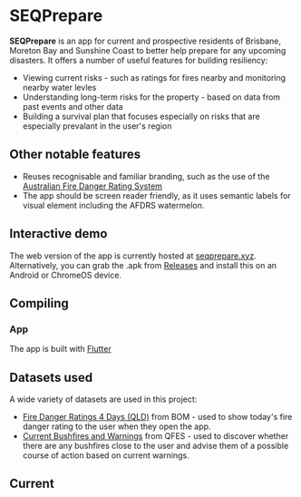 # SEQPrepare

**SEQPrepare** is an app for current and prospective residents of Brisbane, Moreton Bay and Sunshine Coast to better help prepare for any upcoming disasters. It offers a number of useful features for building resiliency:

- Viewing current risks - such as ratings for fires nearby and monitoring nearby water levles
- Understanding long-term risks for the property - based on data from past events and other data
- Building a survival plan that focuses especially on risks that are especially prevalant in the user's region

## Other notable features

- Reuses recognisable and familiar branding, such as the use of the [Australian Fire Danger Rating System](https://afdrs.com.au/)
- The app should be screen reader friendly, as it uses semantic labels for visual element including the AFDRS watermelon.

## Interactive demo

The web version of the app is currently hosted at [seqprepare.xyz](https://seqprepare.xyz). Alternatively, you can grab the .apk from [Releases](/releases/) and install this on an Android or ChromeOS device. 

## Compiling
### App
The app is built with [Flutter](https://flutter.dev)

## Datasets used
A wide variety of datasets are used in this project:

- [Fire Danger Ratings 4 Days (QLD)](ftp://ftp.bom.gov.au/anon/gen/fwo/IDQ13016.xml) from BOM - used to show today's fire danger rating to the user when they open the app. 
- [Current Bushfires and Warnings](https://www.qfes.qld.gov.au/data/alerts/bushfireAlert.xml) from QFES - used to discover whether there are any bushfires close to the user and advise them of a possible course of action based on current warnings.

## Current 